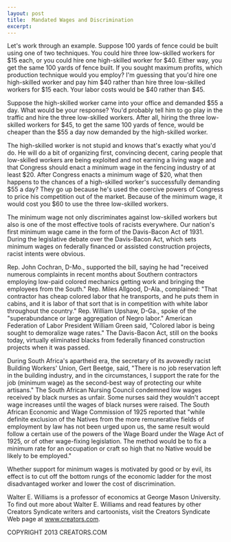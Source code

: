 ```yaml
---
layout: post
title:  Mandated Wages and Discrimination
excerpt:
---
```


Let's work through an example. Suppose 100 yards of fence could be built using one of two techniques. You could hire three low-skilled workers for $15 each, or you could hire one high-skilled worker for $40. Either way, you get the same 100 yards of fence built. If you sought maximum profits, which production technique would you employ? I'm guessing that you'd hire one high-skilled worker and pay him $40 rather than hire three low-skilled workers for $15 each. Your labor costs would be $40 rather than $45.

Suppose the high-skilled worker came into your office and demanded $55 a day. What would be your response? You'd probably tell him to go play in the traffic and hire the three low-skilled workers. After all, hiring the three low-skilled workers for $45, to get the same 100 yards of fence, would be cheaper than the $55 a day now demanded by the high-skilled worker.

The high-skilled worker is not stupid and knows that's exactly what you'd do. He will do a bit of organizing first, convincing decent, caring people that low-skilled workers are being exploited and not earning a living wage and that Congress should enact a minimum wage in the fencing industry of at least $20. After Congress enacts a minimum wage of $20, what then happens to the chances of a high-skilled worker's successfully demanding $55 a day? They go up because he's used the coercive powers of Congress to price his competition out of the market. Because of the minimum wage, it would cost you $60 to use the three low-skilled workers.

The minimum wage not only discriminates against low-skilled workers but also is one of the most effective tools of racists everywhere. Our nation's first minimum wage came in the form of the Davis-Bacon Act of 1931. During the legislative debate over the Davis-Bacon Act, which sets minimum wages on federally financed or assisted construction projects, racist intents were obvious.

 Rep. John Cochran, D-Mo., supported the bill, saying he had "received numerous complaints in recent months about Southern contractors employing low-paid colored mechanics getting work and bringing the employees from the South." Rep. Miles Allgood, D-Ala., complained: "That contractor has cheap colored labor that he transports, and he puts them in cabins, and it is labor of that sort that is in competition with white labor throughout the country." Rep. William Upshaw, D-Ga., spoke of the "superabundance or large aggregation of Negro labor." American Federation of Labor President William Green said, "Colored labor is being sought to demoralize wage rates." The Davis-Bacon Act, still on the books today, virtually eliminated blacks from federally financed construction projects when it was passed.

During South Africa's apartheid era, the secretary of its avowedly racist Building Workers' Union, Gert Beetge, said, "There is no job reservation left in the building industry, and in the circumstances, I support the rate for the job (minimum wage) as the second-best way of protecting our white artisans." The South African Nursing Council condemned low wages received by black nurses as unfair. Some nurses said they wouldn't accept wage increases until the wages of black nurses were raised. The South African Economic and Wage Commission of 1925 reported that "while definite exclusion of the Natives from the more remunerative fields of employment by law has not been urged upon us, the same result would follow a certain use of the powers of the Wage Board under the Wage Act of 1925, or of other wage-fixing legislation. The method would be to fix a minimum rate for an occupation or craft so high that no Native would be likely to be employed."

Whether support for minimum wages is motivated by good or by evil, its effect is to cut off the bottom rungs of the economic ladder for the most disadvantaged worker and lower the cost of discrimination.

Walter E. Williams is a professor of economics at George Mason University. To find out more about Walter E. Williams and read features by other Creators Syndicate writers and cartoonists, visit the Creators Syndicate Web page at www.creators.com.

COPYRIGHT 2013 CREATORS.COM
